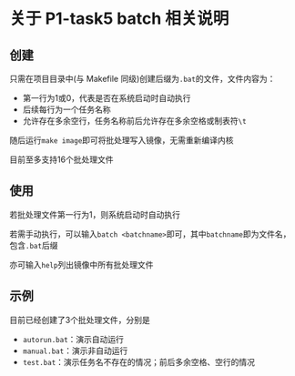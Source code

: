 # 关于 P1-task5 batch 相关说明
## 创建
只需在项目目录中(与 Makefile 同级)创建后缀为`.bat`的文件，文件内容为：
- 第一行为1或0，代表是否在系统启动时自动执行
- 后续每行为一个任务名称
- 允许存在多余空行，任务名称前后允许存在多余空格或制表符`\t`

随后运行`make image`即可将批处理写入镜像，无需重新编译内核

目前至多支持16个批处理文件

## 使用
若批处理文件第一行为1，则系统启动时自动执行

若需手动执行，可以输入`batch <batchname>`即可，其中`batchname`即为文件名，包含`.bat`后缀

亦可输入`help`列出镜像中所有批处理文件

## 示例
目前已经创建了3个批处理文件，分别是
- `autorun.bat`：演示自动运行
- `manual.bat`：演示非自动运行
- `test.bat`：演示任务名不存在的情况；前后多余空格、空行的情况
